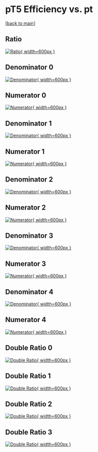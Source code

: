 # pT5 Efficiency vs. pt

[[back to main](./)]



## Ratio

[![Ratio](../mtv/var/pT5_base_0_0_eff_pt.png){ width=600px }](../mtv/var/pT5_base_0_0_eff_pt.pdf)

## Denominator 0

[![Denominator](../mtv/den/pT5_base_0_0_eff_pt_den0.png){ width=600px }](../mtv/den/pT5_base_0_0_eff_pt_den0.pdf)

## Numerator 0

[![Numerator](../mtv/num/pT5_base_0_0_eff_pt_num0.png){ width=600px }](../mtv/num/pT5_base_0_0_eff_pt_num0.pdf)

## Denominator 1

[![Denominator](../mtv/den/pT5_base_0_0_eff_pt_den1.png){ width=600px }](../mtv/den/pT5_base_0_0_eff_pt_den1.pdf)

## Numerator 1

[![Numerator](../mtv/num/pT5_base_0_0_eff_pt_num1.png){ width=600px }](../mtv/num/pT5_base_0_0_eff_pt_num1.pdf)

## Denominator 2

[![Denominator](../mtv/den/pT5_base_0_0_eff_pt_den2.png){ width=600px }](../mtv/den/pT5_base_0_0_eff_pt_den2.pdf)

## Numerator 2

[![Numerator](../mtv/num/pT5_base_0_0_eff_pt_num2.png){ width=600px }](../mtv/num/pT5_base_0_0_eff_pt_num2.pdf)

## Denominator 3

[![Denominator](../mtv/den/pT5_base_0_0_eff_pt_den3.png){ width=600px }](../mtv/den/pT5_base_0_0_eff_pt_den3.pdf)

## Numerator 3

[![Numerator](../mtv/num/pT5_base_0_0_eff_pt_num3.png){ width=600px }](../mtv/num/pT5_base_0_0_eff_pt_num3.pdf)

## Denominator 4

[![Denominator](../mtv/den/pT5_base_0_0_eff_pt_den4.png){ width=600px }](../mtv/den/pT5_base_0_0_eff_pt_den4.pdf)

## Numerator 4

[![Numerator](../mtv/num/pT5_base_0_0_eff_pt_num4.png){ width=600px }](../mtv/num/pT5_base_0_0_eff_pt_num4.pdf)

## Double Ratio 0

[![Double Ratio](../mtv/ratio/pT5_base_0_0_eff_pt_ratio0.png){ width=600px }](../mtv/ratio/pT5_base_0_0_eff_pt_ratio0.pdf)

## Double Ratio 1

[![Double Ratio](../mtv/ratio/pT5_base_0_0_eff_pt_ratio1.png){ width=600px }](../mtv/ratio/pT5_base_0_0_eff_pt_ratio1.pdf)

## Double Ratio 2

[![Double Ratio](../mtv/ratio/pT5_base_0_0_eff_pt_ratio2.png){ width=600px }](../mtv/ratio/pT5_base_0_0_eff_pt_ratio2.pdf)

## Double Ratio 3

[![Double Ratio](../mtv/ratio/pT5_base_0_0_eff_pt_ratio3.png){ width=600px }](../mtv/ratio/pT5_base_0_0_eff_pt_ratio3.pdf)

